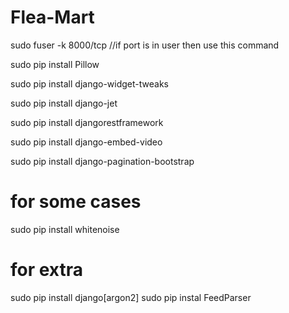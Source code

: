 # Flea-Mart
sudo fuser -k 8000/tcp //if port is in user then use this command

sudo pip install Pillow

sudo pip install django-widget-tweaks

sudo pip install django-jet

sudo pip install djangorestframework

sudo pip install django-embed-video

sudo pip install django-pagination-bootstrap

# for some cases

sudo pip install whitenoise

# for extra 
sudo pip install django[argon2]
sudo pip instal FeedParser

